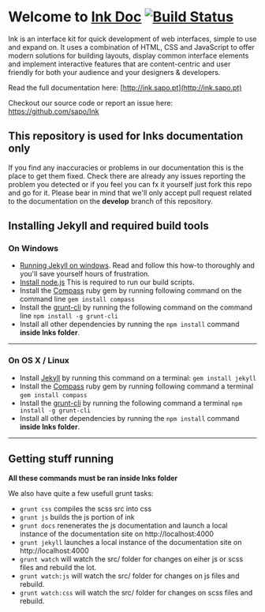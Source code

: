 # Welcome to [Ink Doc](http://ink.sapo.pt) [![Build Status](https://travis-ci.org/sapo/Ink-doc.svg?branch=gh-pages)](https://travis-ci.org/sapo/Ink-doc)

Ink is an interface kit for quick development of web interfaces, simple to use and expand on. It uses a combination of HTML, CSS and JavaScript to offer modern solutions for building layouts, display common interface elements and implement interactive features that are content-centric and user friendly for both your audience and your designers & developers.

Read the full documentation here: [http://ink.sapo.pt](http://ink.sapo.pt)

Checkout our source code or report an issue here: https://github.com/sapo/Ink

## This repository is used for Inks documentation only
If you find any inaccuracies or problems in our documentation this is the place to get them fixed.
Check there are already any issues reporting the problem you detected or if you feel you can fx it yourself just fork this repo and go for it.
Please bear in mind that we'll only accept pull request related to the documentation on the **develop** branch of this repository.


## Installing Jekyll and required build tools

### On Windows

- [Running Jekyll on windows](https://github.com/juthilo/run-jekyll-on-windows/). Read and follow this how-to thoroughly and you'll save yourself hours of frustration.
- [Install node.js](http://nodejs.org/) This is required to run our build scripts.
- Install the [Compass](http://compass-style.org/) ruby gem by running following command on the command line ``gem install compass``
- Install the [grunt-cli](https://github.com/gruntjs/grunt-cli) by running the following command on the command line ``npm install -g grunt-cli``
- Install all other dependencies by running the ``npm install`` command **inside Inks folder**.

------


### On OS X / Linux

- Install [Jekyll](http://jekyllrb.com/) by running this command on a terminal: ``gem install jekyll``
- Install the [Compass](http://compass-style.org/) ruby gem by running following command a terminal ``gem install compass``
- Install the [grunt-cli](https://github.com/gruntjs/grunt-cli) by running the following command a terminal ``npm install -g grunt-cli``
- Install all other dependencies by running the ``npm install`` command **inside Inks folder**.

------

## Getting stuff running

**All these commands must be ran inside Inks folder**

We also have quite a few usefull grunt tasks:

- ``grunt css`` compiles the scss src into css
- ``grunt js`` builds the js portion of ink
- ``grunt docs`` renenerates the js documentation and launch a local instance of the documentation site on http://localhost:4000
- ``grunt jekyll`` launches a local instance of the documentation site on http://localhost:4000
- ``grunt watch`` will watch the src/ folder for changes on eiher js or scss files and rebuild the lot.
- ``grunt watch:js`` will watch the src/ folder for changes on js files and rebuild.
- ``grunt watch:css`` will watch the src/ folder for changes on scss files and rebuild.
